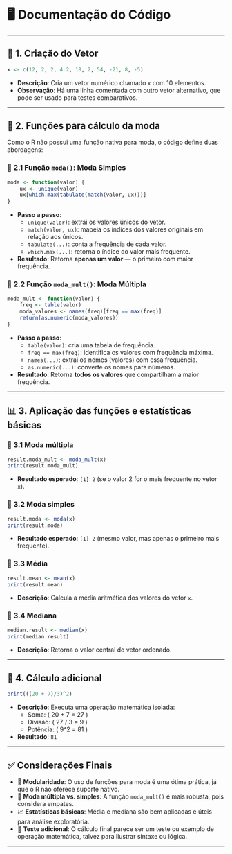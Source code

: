# 🖥️ Documentação do Código

---

## 🧮 1. Criação do Vetor

```r
x <- c(12, 2, 2, 4.2, 18, 2, 54, -21, 8, -5)
```

- **Descrição**: Cria um vetor numérico chamado `x` com 10 elementos.
- **Observação**: Há uma linha comentada com outro vetor alternativo, que pode ser usado para testes comparativos.

---

## 🧠 2. Funções para cálculo da moda

Como o R não possui uma função nativa para moda, o código define duas abordagens:

### 🔹 2.1 Função `moda()`: Moda Simples

```r
moda <- function(valor) {
    ux <- unique(valor)
    ux[which.max(tabulate(match(valor, ux)))]
}
```

- **Passo a passo**:
  - `unique(valor)`: extrai os valores únicos do vetor.
  - `match(valor, ux)`: mapeia os índices dos valores originais em relação aos únicos.
  - `tabulate(...)`: conta a frequência de cada valor.
  - `which.max(...)`: retorna o índice do valor mais frequente.
- **Resultado**: Retorna **apenas um valor** — o primeiro com maior frequência.

### 🔹 2.2 Função `moda_mult()`: Moda Múltipla

```r
moda_mult <- function(valor) {
    freq <- table(valor)
    moda_valores <- names(freq)[freq == max(freq)]
    return(as.numeric(moda_valores))
}
```

- **Passo a passo**:
  - `table(valor)`: cria uma tabela de frequência.
  - `freq == max(freq)`: identifica os valores com frequência máxima.
  - `names(...)`: extrai os nomes (valores) com essa frequência.
  - `as.numeric(...)`: converte os nomes para números.
- **Resultado**: Retorna **todos os valores** que compartilham a maior frequência.

---

## 📊 3. Aplicação das funções e estatísticas básicas

### 🔹 3.1 Moda múltipla

```r
result.moda_mult <- moda_mult(x)
print(result.moda_mult)
```

- **Resultado esperado**: `[1] 2` (se o valor 2 for o mais frequente no vetor `x`).

### 🔹 3.2 Moda simples

```r
result.moda <- moda(x)
print(result.moda)
```

- **Resultado esperado**: `[1] 2` (mesmo valor, mas apenas o primeiro mais frequente).

### 🔹 3.3 Média

```r
result.mean <- mean(x)
print(result.mean)
```

- **Descrição**: Calcula a média aritmética dos valores do vetor `x`.

### 🔹 3.4 Mediana

```r
median.result <- median(x)
print(median.result)
```

- **Descrição**: Retorna o valor central do vetor ordenado.

---

## 🧮 4. Cálculo adicional

```r
print(((20 + 7)/3)^2)
```

- **Descrição**: Executa uma operação matemática isolada:
  - Soma: \( 20 + 7 = 27 \)
  - Divisão: \( 27 / 3 = 9 \)
  - Potência: \( 9^2 = 81 \)
- **Resultado**: `81`

---

## ✅ Considerações Finais

- 🔧 **Modularidade**: O uso de funções para moda é uma ótima prática, já que o R não oferece suporte nativo.
- 📌 **Moda múltipla vs. simples**: A função `moda_mult()` é mais robusta, pois considera empates.
- 📈 **Estatísticas básicas**: Média e mediana são bem aplicadas e úteis para análise exploratória.
- 🧪 **Teste adicional**: O cálculo final parece ser um teste ou exemplo de operação matemática, talvez para ilustrar sintaxe ou lógica.

---
